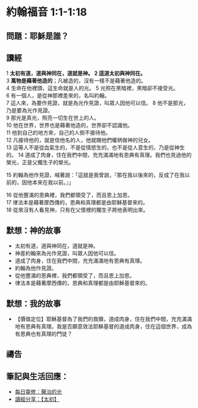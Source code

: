 # 約翰福音 1:1-1:18

## 問題：耶穌是誰？

## 讀經
1 **太初有道，道與神同在，道就是神。 2 這道太初與神同在。**  
3 **萬物是藉著他造的**；凡被造的，沒有一樣不是藉著他造的。  
4 生命在他裡頭，這生命就是人的光。 5 光照在黑暗裡，黑暗卻不接受光。   
6 有一個人，是從神那裡差來的，名叫約翰。   
7 這人來，為要作見證，就是為光作見證，叫眾人因他可以信。 8 他不是那光，乃是要為光作見證。   
9 那光是真光，照亮一切生在世上的人。   
10 他在世界，世界也是藉著他造的，世界卻不認識他。    
11 他到自己的地方來，自己的人倒不接待他。   
12 凡接待他的，就是信他名的人，他就賜他們權柄做神的兒女。   
13 這等人不是從血氣生的，不是從情慾生的，也不是從人意生的，乃是從神生的。 
14 道成了肉身，住在我們中間，充充滿滿地有恩典有真理。我們也見過他的榮光，正是父獨生子的榮光。

15 約翰為他作見證，喊著說：「這就是我曾說，『那在我以後來的，反成了在我以前的，因他本來在我以前。』」  

16 從他豐滿的恩典裡，我們都領受了，而且恩上加恩。  
17 律法本是藉著摩西傳的，恩典和真理都是由耶穌基督來的。  
18 從來沒有人看見神，只有在父懷裡的獨生子將他表明出來。

## 默想：神的故事
+ 太初有道，道與神同在，道就是神。
+ 神差約翰來為光作見證，叫眾人因他可以信。
+ 道成了肉身，住在我們中間，充充滿滿地有恩典有真理。
+ 約翰為他作見證。
+ 從他豐滿的恩典裡，我們都領受了，而且恩上加恩。
+ 律法本是藉著摩西傳的，恩典和真理都是由耶穌基督來的。

## 默想：我的故事
+ 【價值定位】耶穌基督為了我們的救贖，道成肉身，住在我們中間，充充滿滿地有恩典有真理。我是否願意效法耶穌基督的道成肉身，住在這個世界，成為有恩典也有真理的門徒？

## 禱告

## 筆記與生活回應：
+ [每日靈修：醫治的光](https://bibleplan.github.io/sharing/zhuolin/day4-wk95-sharing.html)
+ [讀經分享：【太初】](https://bibleplan.github.io/sharing/day4-wk95-sharing.html)
